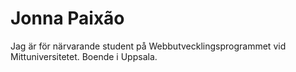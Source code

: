 # Jonna Paixão
Jag är för närvarande student på Webbutvecklingsprogrammet vid Mittuniversitetet. Boende i Uppsala. 
<!---
Jon-Noj85/Jon-Noj85 is a ✨ special ✨ repository because its `README.md` (this file) appears on your GitHub profile.
You can click the Preview link to take a look at your changes.
--->
